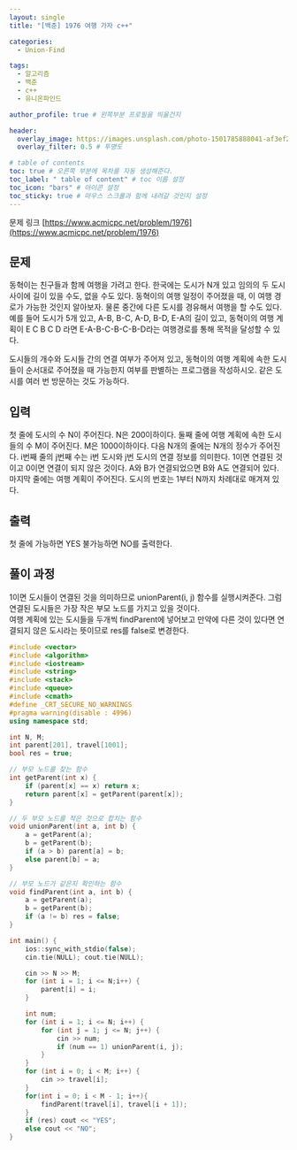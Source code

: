 ```yaml
---
layout: single
title: "[백준] 1976 여행 가자 c++"

categories:
  - Union-Find

tags:
  - 알고리즘
  - 백준
  - c++
  - 유니온파인드

author_profile: true # 왼쪽부분 프로필을 띄울건지

header:
  overlay_image: https://images.unsplash.com/photo-1501785888041-af3ef285b470?ixlib=rb-1.2.1&ixid=eyJhcHBfaWQiOjEyMDd9&auto=format&fit=crop&w=1350&q=80
  overlay_filter: 0.5 # 투명도

# table of contents
toc: true # 오른쪽 부분에 목차를 자동 생성해준다.
toc_label: " table of content" # toc 이름 설정
toc_icon: "bars" # 아이콘 설정
toc_sticky: true # 마우스 스크롤과 함께 내려갈 것인지 설정
---
```


문제 링크 [https://www.acmicpc.net/problem/1976](https://www.acmicpc.net/problem/1976)

## 문제

동혁이는 친구들과 함께 여행을 가려고 한다. 한국에는 도시가 N개 있고 임의의 두 도시 사이에 길이 있을 수도, 없을 수도 있다. 동혁이의 여행 일정이 주어졌을 때, 이 여행 경로가 가능한 것인지 알아보자. 물론 중간에 다른 도시를 경유해서 여행을 할 수도 있다. 예를 들어 도시가 5개 있고, A-B, B-C, A-D, B-D, E-A의 길이 있고, 동혁이의 여행 계획이 E C B C D 라면 E-A-B-C-B-C-B-D라는 여행경로를 통해 목적을 달성할 수 있다.

도시들의 개수와 도시들 간의 연결 여부가 주어져 있고, 동혁이의 여행 계획에 속한 도시들이 순서대로 주어졌을 때 가능한지 여부를 판별하는 프로그램을 작성하시오. 같은 도시를 여러 번 방문하는 것도 가능하다.

## 입력

첫 줄에 도시의 수 N이 주어진다. N은 200이하이다. 둘째 줄에 여행 계획에 속한 도시들의 수 M이 주어진다. M은 1000이하이다. 다음 N개의 줄에는 N개의 정수가 주어진다. i번째 줄의 j번째 수는 i번 도시와 j번 도시의 연결 정보를 의미한다. 1이면 연결된 것이고 0이면 연결이 되지 않은 것이다. A와 B가 연결되었으면 B와 A도 연결되어 있다. 마지막 줄에는 여행 계획이 주어진다. 도시의 번호는 1부터 N까지 차례대로 매겨져 있다.

## 출력

첫 줄에 가능하면 YES 불가능하면 NO를 출력한다.

## 풀이 과정

1이면 도시들이 연결된 것을 의미하므로 unionParent(i, j) 함수를 실행시켜준다. 그럼 연결된 도시들은 가장 작은 부모 노드를 가지고 있을 것이다.  
여행 계획에 있는 도시들을 두개씩 findParent에 넣어보고 만약에 다른 것이 있다면 연결되지 않은 도시라는 뜻이므로 res를 false로 변경한다.

```c++
#include <vector>
#include <algorithm>
#include <iostream>
#include <string>
#include <stack>
#include <queue>
#include <cmath>
#define _CRT_SECURE_NO_WARNINGS
#pragma warning(disable : 4996)
using namespace std;

int N, M;
int parent[201], travel[1001];
bool res = true;

// 부모 노드를 찾는 함수
int getParent(int x) {
	if (parent[x] == x) return x;
	return parent[x] = getParent(parent[x]);
}

// 두 부모 노드를 작은 것으로 합치는 함수
void unionParent(int a, int b) {
	a = getParent(a);
	b = getParent(b);
	if (a > b) parent[a] = b;
	else parent[b] = a;
}

// 부모 노드가 같은지 확인하는 함수
void findParent(int a, int b) {
	a = getParent(a);
	b = getParent(b);
	if (a != b) res = false;
}

int main() {
	ios::sync_with_stdio(false);
	cin.tie(NULL); cout.tie(NULL);

	cin >> N >> M;
	for (int i = 1; i <= N;i++) {
		parent[i] = i;
	}

	int num;
	for (int i = 1; i <= N; i++) {
		for (int j = 1; j <= N; j++) {
			cin >> num;
			if (num == 1) unionParent(i, j);
		}
	}
	for (int i = 0; i < M; i++) {
		cin >> travel[i];
	}
	for(int i = 0; i < M - 1; i++){
		findParent(travel[i], travel[i + 1]);
	}
	if (res) cout << "YES";
	else cout << "NO";
}
```
